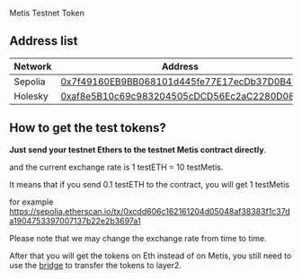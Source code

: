 Metis Testnet Token

## Address list

| Network | Address                                                                                                                       |
| ------- | ----------------------------------------------------------------------------------------------------------------------------- |
| Sepolia | [0x7f49160EB9BB068101d445fe77E17ecDb37D0B47](https://sepolia.etherscan.io/address/0x7f49160eb9bb068101d445fe77e17ecdb37d0b47) |
| Holesky | [0xaf8e5B10c69c983204505cDCD56Ec2aC2280D08e](https://holesky.etherscan.io/address/0xaf8e5B10c69c983204505cDCD56Ec2aC2280D08e) |

## How to get the test tokens?

**Just send your testnet Ethers to the testnet Metis contract directly**.

and the current exchange rate is 1 testETH = 10 testMetis.

It means that if you send 0.1 testETH to the contract, you will get 1 testMetis

for example https://sepolia.etherscan.io/tx/0xcdd606c162161204d05048af38383f1c37da1904753397007137b22e2b3697a1

Please note that we may change the exchange rate from time to time.

After that you will get the tokens on Eth instead of on Metis, you still need to use the [bridge](https://bridge.metis.io/home) to transfer the tokens to layer2.
